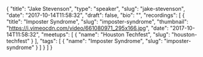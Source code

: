 {
  "title": "Jake Stevenson",
  "type": "speaker",
  "slug": "jake-stevenson",
  "date": "2017-10-14T11:58:32",
  "draft": false,
  "bio": "",
  "recordings": [
    {
      "title": "Imposter Syndrome",
      "slug": "imposter-syndrome",
      "thumbnail": "https://i.vimeocdn.com/video/661080971_295x166.jpg",
      "date": "2017-10-14T11:58:32",
      "meetups": [
        {
          "name": "Houston Techfest",
          "slug": "houston-techfest"
        }
      ],
      "tags": [
        {
          "name": "Imposter Syndrome",
          "slug": "imposter-syndrome"
        }
      ]
    }
  ]
}